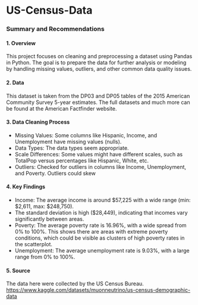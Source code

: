 # US-Census-Data

### Summary and Recommendations

#### 1. Overview

This project focuses on cleaning and preprocessing a dataset using Pandas in Python. The goal is to prepare the data for further analysis or modeling by handling missing values, outliers, and other common data quality issues.

#### 2. Data

This dataset is taken from the DP03 and DP05 tables of the 2015 American Community Survey 5-year estimates. The full datasets and much more can be found at the American Factfinder website. 

#### 3. Data Cleaning Process
   
- Missing Values: Some columns like Hispanic, Income, and Unemployment have missing values (nulls). 
- Data Types: The data types seem appropriate.
- Scale Differences: Some values might have different scales, such as TotalPop versus percentages like Hispanic, White, etc. 
- Outliers: Checked for outliers in columns like Income, Unemployment, and Poverty. Outliers could skew 

#### 4. Key Findings
      
- Income: The average income is around $57,225 with a wide range (min: $2,611, max: $248,750).
- The standard deviation is high ($28,449), indicating that incomes vary significantly between areas.
- Poverty: The average poverty rate is 16.96%, with a wide spread from 0% to 100%. This shows there are areas with extreme poverty conditions, which could be visible as clusters of high poverty rates in the scatterplot.
- Unemployment: The average unemployment rate is 9.03%, with a large range from 0% to 100%. 

#### 5.  Source

The data here were collected by the US Census Bureau. https://www.kaggle.com/datasets/muonneutrino/us-census-demographic-data
